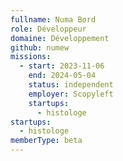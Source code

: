 ```yaml
---
fullname: Numa Bord
role: Développeur
domaine: Développement
github: numew
missions:
  - start: 2023-11-06
    end: 2024-05-04
    status: independent
    employer: Scopyleft
    startups:
      - histologe
startups:
  - histologe
memberType: beta
---
```

